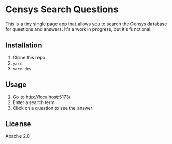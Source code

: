 # Censys Search Questions

This is a tiny single page app that allows you to search the Censys database for questions and answers. It's a work in progress, but it's functional.

## Installation

1. Clone this repo
2. `yarn`
3. `yarn dev`

## Usage

1. Go to <http://localhost:5173/>
2. Enter a search term
3. Click on a question to see the answer

## License

Apache 2.0
